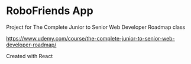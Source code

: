 # RoboFriends App
Project for The Complete Junior to Senior Web Developer Roadmap class

https://www.udemy.com/course/the-complete-junior-to-senior-web-developer-roadmap/

Created with React